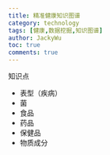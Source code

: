 ```yaml
---
title: 精准健康知识图谱
category: technology
tags: [健康,数据挖掘,知识图谱]
author: JackyWu
toc: true
comments: true
---
```




知识点

- 表型（疾病）
- 菌
- 食品
- 药品
- 保健品
- 物质成分

